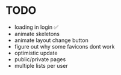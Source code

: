 # TODO

- loading in login ✅
- animate skeletons
- animate layout change button
- figure out why some favicons dont work
- optimistic update
- public/private pages
- multiple lists per user
